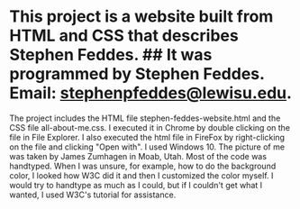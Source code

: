 # This project is a website built from HTML and CSS that describes Stephen Feddes. ## It was programmed by Stephen Feddes. Email: stephenpfeddes@lewisu.edu. 
The project includes the HTML file stephen-feddes-website.html and the CSS file all-about-me.css. I executed it in Chrome by double clicking on the file in File Explorer. I also executed the html file in FireFox by right-clicking on the file and clicking "Open with". I used Windows 10. The picture of me was taken by James Zumhagen in Moab, Utah. Most of the code was handtyped. When I was unsure, for example, how to do the background color, I looked how W3C did it and then I customized the color myself. I would try to handtype as much as I could, but if I couldn't get what I wanted, I used W3C's tutorial for assistance.
